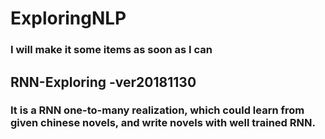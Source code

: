 # ExploringNLP
### I will make it some items as soon as I can


## RNN-Exploring -ver20181130
### It is a RNN one-to-many realization, which could learn from given chinese novels, and write novels with well trained RNN.
### 
